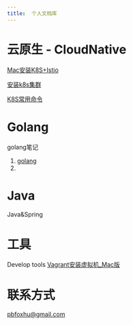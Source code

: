 ```yaml
---
title:  个人文档库
---
```


# 云原生 - CloudNative
[Mac安装K8S+Istio](_posts/cloudnative/2021-8-5-Mac安装K8S+Istio.md)

[安装k8s集群](_posts/cloudnative/2021-8-25-安装k8s集群.md)

[K8S常用命令](_posts/cloudnative/2021-8-25-K8S命令.md)


# Golang
golang笔记
1. [golang](_posts/golang.md)
2. 


# Java
Java&Spring


# 工具
Develop tools
[Vagrant安装虚拟机_Mac版](_posts/tools/2021-8-8-Vagrant安装虚拟机_Mac版.md)

# 联系方式
pbfoxhu@gmail.com

